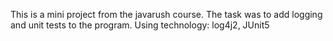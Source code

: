 This is a mini project from the javarush course. The task was to add logging and unit tests to the program. Using technology: log4j2, JUnit5
